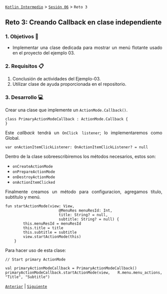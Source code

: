 [`Kotlin Intermedio`](../../Readme.md) > [`Sesión 06`](../Readme.md) > `Reto 3`
 
	
## Reto 3: Creando Callback en clase independiente

<div style="text-align: justify;">

### 1. Objetivos :dart:

- Implementar una clase dedicada para mostrar un menú flotante usado en el proyecto del ejemplo 03.

### 2. Requisitos :clipboard:

1. Conclusión de actividades del Ejemplo-03.
2. Utilizar clase de ayuda proporcionada en el repositorio.

### 3. Desarrollo :computer:

Crear una clase que implemente un `ActionMode.Callback()`.

```
class PrimaryActionModeCallback : ActionMode.Callback {
}
```

Este _callback_ tendrá un `OnClick listener`; lo implementaremos como Global.


    var onActionItemClickListener: OnActionItemClickListener? = null

Dentro de la clase sobreescribiremos los métodos necesarios, estos son:

- `onCreateActionMode`
- `onPrepareActionMode`
- `onDestroyActionMode`
- `onActionItemClicked`

Finalmente creamos un método para configuracion, agregamos título, subtítulo y menú.


```
fun startActionMode(view: View,
                        @MenuRes menuResId: Int,
                        title: String? = null,
                        subtitle: String? = null) {
        this.menuResId = menuResId
        this.title = title
        this.subtitle = subtitle
        view.startActionMode(this)
    }
```


Para hacer uso de esta clase:

```
// Start primary ActionMode

val primaryActionModeCallback = PrimaryActionModeCallback()
primaryActionModeCallback.startActionMode(view, R.menu.menu_actions, "Title", "Subtitle")
```

[`Anterior`](../Ejemplo-03/Readme.md) | [`Siguiente`](../Proyecto/Readme.md)



</div>
